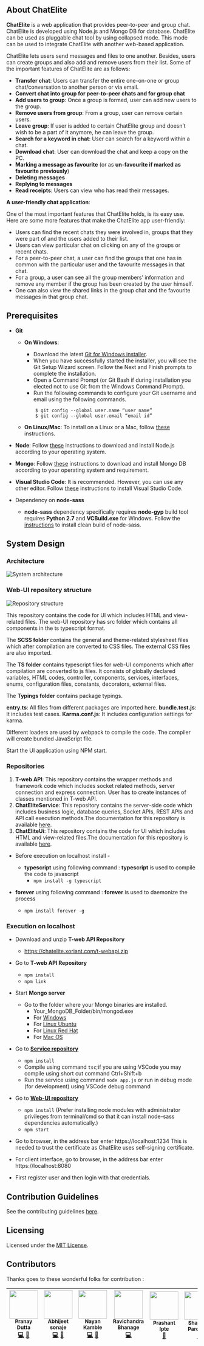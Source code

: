 ##	About ChatElite

**ChatElite** is a web application that provides peer-to-peer and group chat. ChatElite is developed using Node.js and Mongo DB for database. ChatElite can be used as pluggable chat tool by using collapsed mode. This mode can be used to integrate ChatElite with another web-based application.

ChatElite lets users send messages and files to one another. Besides, users can create groups and also add and remove users from their list. Some of the important features of ChatElite are as follows:

*	**Transfer chat**: Users can transfer the entire one-on-one or group chat/conversation to another person or via email.
*	**Convert chat into group for peer-to-peer chats and for group chat**
*	**Add users to group**: Once a group is formed, user can add new users to the group.
*	**Remove users from group**: From a group, user can remove certain users.
*	**Leave group**: If user is added to certain ChatElite group and doesn’t wish to be a part of it anymore, he can leave the group. 
*	**Search for a keyword in chat**: User can search for a keyword within a chat.
*	**Download chat**: User can download the chat and keep a copy on the PC.
*	**Marking a message as favourite** (or as **un-favourite if marked as favourite previously**)
*	**Deleting messages**
*	**Replying to messages**
*	**Read receipts**: Users can view who has read their messages.

**A user-friendly chat application**:

One of the most important features that ChatElite holds, is its easy use. Here are some more features that make the ChatElite app user-friendly:

*	Users can find the recent chats they were involved in, groups that they were part of and the users added to their list. 
*	Users can view particular chat on clicking on any of the groups or recent chats. 
*	For a peer-to-peer chat, a user can find the groups that one has in common with the particular user and the favourite messages in that chat. 
*	For a group, a user can see all the group members’ information and remove any member if the group has been created by the user himself. 
*	One can also view the shared links in the group chat and the favourite messages in that group chat. 


## Prerequisites

*	**Git**
    * **On Windows**:
        * Download the latest [Git for Windows installer](https://gitforwindows.org/).
        * When you have successfully started the installer, you will see the Git Setup Wizard screen. Follow the Next and Finish prompts to complete the installation.
        *	Open a Command Prompt (or Git Bash if during installation you elected not to use Git from the Windows Command Prompt).
        *	Run the following commands to configure your Git username and email using the following commands. 
        ```
            $ git config --global user.name “user name”
            $ git config --global user.email “email id”
        ```

    * **On Linux/Mac**: To install on a Linux or a Mac, follow [these](https://git-scm.com/book/en/v2/Getting-Started-Installing-Git) instructions.

*	**Node**: Follow [these](https://nodejs.org/en/download/) instructions to download and install Node.js according to your operating system.

*	**Mongo**: Follow [these](https://docs.mongodb.com/manual/installation/#mongodb-community-edition) instructions to download and install Mongo DB according to your operating system and requirement.

*	**Visual Studio Code**: It is recommended. However, you can use any other editor. Follow [these](https://code.visualstudio.com/download) instructions to install Visual Studio Code.


* Dependency on **node-sass**
    *  **node-sass** dependency specifically requires **node-gyp** build tool requires **Python 2.7** and **VCBuild.exe** for Windows.
    Follow the [instructions](https://github.com/sass/node-sass#install) to install clean build of node-sass.


##	System Design

### Architecture
![System architecture](./systemArchitecture.png)

### Web-UI repository structure

![Repository structure](./webUIStructure.png)

This repository contains the code for UI which includes HTML and view-related files. The web-UI repository has src folder which contains all components in the ts typescript format.
 
The **SCSS folder** contains the general and theme-related stylesheet files which after compilation are converted to CSS files. The external CSS files are also imported. 

The **TS folder** contains typescript files for web-UI components which after compilation are converted to js files. It consists of globally declared variables, HTML codes, controller, components, services, interfaces, enums, configuration files, constants, decorators, external files.

The **Typings folder** contains package typings. 

**entry.ts**: All files from different packages are imported here.
**bundle.test.js**: It includes test cases.
**Karma.conf.js**: It includes configuration settings for karma. 

Different loaders are used by webpack to compile the code. The compiler will create bundled JavaScript file.

Start the UI application using NPM start.

###	Repositories

1.	**T-web API**: This repository contains the wrapper methods and framework code which includes socket related methods, server connection and express connection. User has to create instances of classes mentioned in T-web API.
2.	**ChatEliteService**: This repository contains the server-side code which includes business logic, database queries, Socket APIs, REST APIs and API call execution methods.The documentation for this repository is available [here](https://xoriantopensource.github.io/ChatEliteService/).
3.	**ChatEliteUi**: This repository contains the code for UI which includes HTML and view-related files.The documentation for this repository is available [here](https://xoriantopensource.github.io/ChatEliteUi/).

* Before execution on localhost install - 
  * **typescript** using following command : **typescript** is used to compile the code to javascript
    * ```npm install -g typescript```

 * **forever** using following command : **forever** is used to daemonize the process
    * ```npm install forever -g```

###	Execution on localhost

*	Download and unzip **T-web API Repository**
    *	https://chatelite.xoriant.com/t-webapi.zip

*	Go to **T-web API Repository**
    *	```npm install```
    *	```npm link```

*	Start **Mongo server**
    
    * Go to the folder where your Mongo binaries are installed.
        * Your_MongoDB_Folder/bin/mongod.exe
        * For [Windows](https://docs.mongodb.com/manual/tutorial/install-mongodb-on-windows/#start-your-mongodb-database)
        * For [Linux Ubuntu](https://docs.mongodb.com/manual/tutorial/install-mongodb-on-ubuntu/#start-mongodb)
        * For [Linux Red Hat](https://docs.mongodb.com/manual/tutorial/install-mongodb-on-red-hat/#start-mongodb)
        * For [Mac OS](https://docs.mongodb.com/manual/tutorial/install-mongodb-on-os-x/#id6)

*	Go to [**Service repository**](https://github.com/XoriantOpenSource/ChatEliteService)
    *	```npm install```
    *   Compile using command ```tsc```;if you are using VSCode you may compile using short cut command Ctrl+Shift+b 
    *	Run the service using command ```node app.js``` or run in debug mode (for development) using VSCode debug command

*	Go to [**Web-UI repository**](https://github.com/XoriantOpenSource/ChatEliteUi)
    *	```npm install```
         (Prefer installing node modules with administrator privileges from terminal/cmd so that it can install node-sass dependencies automatically.)
    *	```npm start```

*	Go to browser, in the address bar enter https://localhost:1234
This is needed to trust the certificate as ChatElite uses self-signing certificate.

*	For client interface, go to browser, in the address bar enter https://localhost:8080

*	First register user and then login with that credentials. 

##	Contribution Guidelines

See the contributing guidelines [here](./CONTRIBUTING.md).

## Licensing

Licensed under the [MIT License](./LICENSE).

## Contributors

Thanks goes to these wonderful folks for contribution :

<!-- ALL-CONTRIBUTORS-LIST:START - Do not remove or modify this section -->
<!-- prettier-ignore -->
| [<img src="https://avatars3.githubusercontent.com/u/3788500?s=460&v=4" width="75px;"/><br /><sub><b>Pranay Dutta</b></sub>](https://github.com/pranaydutta89)<br /> [💻](#code-pranaydutta "Code")  [🤔](#ideas-pranaydutta "Ideas, Planning, & Feedback") | [<img src="https://avatars0.githubusercontent.com/u/11675384?s=460&v=4" width="75px;"/><br /><sub><b>Abhijeet sonaje</b></sub>](https://github.com/abhijeet2015)<br />[💻](#code-abhijeetsonaje "Code")  [🤔](#ideas-abhijeetsonaje "Ideas, Planning, & Feedback") | [<img src="https://avatars0.githubusercontent.com/u/26872595?s=460&v=4" width="75px;"/><br /><sub><b>Nayan Kamble</b></sub>](https://github.com/nayankamble)<br />[💻](#code-nayankamble "Code") [📖](#docs-nayankamble "Documentation") | [<img src="https://avatars3.githubusercontent.com/u/38063467?s=460&v=4" width="75px;"/><br /><sub><b>Ravichandra Bhanage</b></sub>](https://github.com/bhanage-ravic)<br />[💻](#code-ravichandrabhanage "Code") | [<img src="https://media.licdn.com/dms/image/C5603AQGL5eGyFcb1xA/profile-displayphoto-shrink_800_800/0?e=1533168000&v=beta&t=fE82HbRHCY-UWO24nQ-6PkJ-uR1l-hLhMju0SHOdAqY" width="75px;"/><br /><sub><b>Prashant Ipte</b></sub>](https://www.linkedin.com/in/prashant-ipte-003b9634/)<br />[🎨](#design-prashantipte "Design") | [<img src="https://avatars1.githubusercontent.com/u/6103654?s=460&v=4" width="75px;"/><br /><sub><b>Shailesh Pardeshi</b></sub>](https://github.com/shailesh757)<br />[🤔](#ideas-shaileshpardeshi "Ideas, Planning, & Feedback") |
| :---: | :---: | :---: | :---: | :---: | :---: |
<!-- ALL-CONTRIBUTORS-LIST:END -->